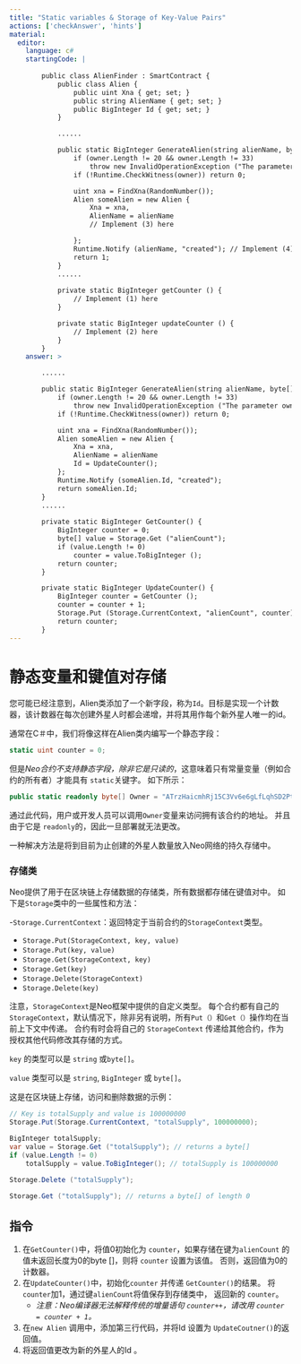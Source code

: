 ```yaml
---
title: "Static variables & Storage of Key-Value Pairs"
actions: ['checkAnswer', 'hints']
material: 
  editor:
    language: c#
    startingCode: |
    
        public class AlienFinder : SmartContract {
            public class Alien {
                public uint Xna { get; set; }
                public string AlienName { get; set; }
                public BigInteger Id { get; set; }
            }

            ......

            public static BigInteger GenerateAlien(string alienName, byte[] owner) {
                if (owner.Length != 20 && owner.Length != 33)
                    throw new InvalidOperationException ("The parameter owner should be a 20-byte address or a 33-byte public key");
                if (!Runtime.CheckWitness(owner)) return 0;

                uint xna = FindXna(RandomNumber()); 
                Alien someAlien = new Alien {
                    Xna = xna, 
                    AlienName = alienName
                    // Implement (3) here

                };
                Runtime.Notify (alienName, "created"); // Implement (4) here
                return 1; 
            }
            ......
            
            private static BigInteger getCounter () {
                // Implement (1) here
            }

            private static BigInteger updateCounter () {
                // Implement (2) here
            }
        }
    answer: > 

        ......

        public static BigInteger GenerateAlien(string alienName, byte[] owner) {
            if (owner.Length != 20 && owner.Length != 33)
                throw new InvalidOperationException ("The parameter owner should be a 20-byte address or a 33-byte public key");
            if (!Runtime.CheckWitness(owner)) return 0;

            uint xna = FindXna(RandomNumber()); 
            Alien someAlien = new Alien {
                Xna = xna, 
                AlienName = alienName
                Id = UpdateCounter(); 
            };
            Runtime.Notify (someAlien.Id, "created");
            return someAlien.Id; 
        }
        ......
            
        private static BigInteger GetCounter() {
            BigInteger counter = 0; 
            byte[] value = Storage.Get ("alienCount"); 
            if (value.Length != 0) 
                counter = value.ToBigInteger ();
            return counter; 
        }

        private static BigInteger UpdateCounter() {
            BigInteger counter = GetCounter (); 
            counter = counter + 1; 
            Storage.Put (Storage.CurrentContext, "alienCount", counter); 
            return counter; 
        }
---
```


# 静态变量和键值对存储

您可能已经注意到，Alien类添加了一个新字段，称为`Id`。目标是实现一个计数器，该计数器在每次创建外星人时都会递增，并将其用作每个新外星人唯一的id。

通常在C＃中，我们将像这样在Alien类内编写一个静态字段：

```c#
static uint counter = 0; 
```

但是*Neo合约不支持静态字段，除非它是只读的*，这意味着只有常量变量（例如合约的所有者）才能具有 `static`关键字。 如下所示：

```c#
public static readonly byte[] Owner = "ATrzHaicmhRj15C3Vv6e6gLfLqhSD2PtTr"; 
```

通过此代码，用户或开发人员可以调用`Owner`变量来访问拥有该合约的地址。 并且由于它是 `readonly`的，因此一旦部署就无法更改。

一种解决方法是将到目前为止创建的外星人数量放入Neo网络的持久存储中。

### 存储类

Neo提供了用于在区块链上存储数据的存储类，所有数据都存储在键值对中。 如下是`Storage`类中的一些属性和方法：

-`Storage.CurrentContext`：返回特定于当前合约的`StorageContext`类型。 
- `Storage.Put(StorageContext, key, value)`
- `Storage.Put(key, value)`
- `Storage.Get(StorageContext, key)`
- `Storage.Get(key)`
- `Storage.Delete(StorageContext)`
- `Storage.Delete(key)`

注意，`StorageContext`是Neo框架中提供的自定义类型。 每个合约都有自己的`StorageContext`，默认情况下，除非另有说明，所有`Put（）`和`Get（）`操作均在当前上下文中传递。 合约有时会将自己的 `StorageContext` 传递给其他合约，作为授权其他代码修改其存储的方式。

`key` 的类型可以是 `string` 或`byte[]`。

`value` 类型可以是 `string`, `BigInteger` 或 `byte[]`。 

这是在区块链上存储，访问和删除数据的示例：

```c#
// Key is totalSupply and value is 100000000
Storage.Put(Storage.CurrentContext, "totalSupply", 100000000);

BigInteger totalSupply; 
var value = Storage.Get ("totalSupply"); // returns a byte[]
if (value.Length != 0)
    totalSupply = value.ToBigInteger(); // totalSupply is 100000000

Storage.Delete ("totalSupply"); 

Storage.Get ("totalSupply"); // returns a byte[] of length 0
```

## 指令

1. 在`GetCounter()`中，将值0初始化为 `counter`，如果存储在键为`alienCount` 的值未返回长度为0的byte []，则将 `counter` 设置为该值。 否则，返回值为0的计数器。
2. 在`UpdateCounter()`中，初始化`counter` 并传递 `GetCounter()`的结果。 将`counter`加1，通过键`alienCount`将值保存到存储类中， 返回新的 `counter`。
     - *注意：Neo编译器无法解释传统的增量语句 `counter++`，请改用
         `counter = counter + 1`。*
3. 在`new Alien` 调用中，添加第三行代码，并将Id 设置为 `UpdateCoutner()`的返回值。
4. 将返回值更改为新的外星人的Id 。
